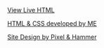 [View Live HTML](http://tracymcaruso.com/PixelHammer/WC/)

[HTML & CSS developed by ME](http://tracymcaruso.com/)

[Site Design by Pixel & Hammer](http://www.pixelandhammer.com/)
